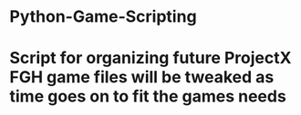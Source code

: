 # Python-Game-Scripting
# Script for organizing future ProjectX FGH game files will be tweaked as time goes on to fit the games needs
